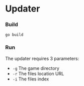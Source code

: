 # Updater

### Build
`go build`

### Run
The updater requires 3 parameters:
* `-g` The game directory
* `-r` The files location URL
* `-i` The files index